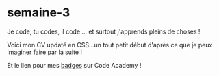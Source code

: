 # semaine-3
Je code, tu codes, il code ... 
et surtout j'apprends pleins de choses ! 

Voici mon CV updaté en CSS...un tout petit début d'après ce que je peux imaginer faire par la suite !

Et le lien pour mes [badges](https://www.codecademy.com/fr/users/systemPlayer02455/achievements) sur Code Academy !